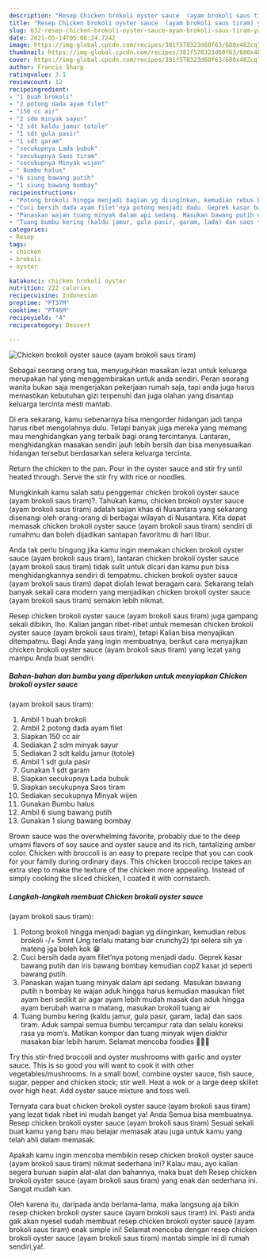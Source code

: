 ```yaml
---
description: "Resep Chicken brokoli oyster sauce  (ayam brokoli saus tiram) yang nikmat Untuk Jualan"
title: "Resep Chicken brokoli oyster sauce  (ayam brokoli saus tiram) yang nikmat Untuk Jualan"
slug: 632-resep-chicken-brokoli-oyster-sauce-ayam-brokoli-saus-tiram-yang-nikmat-untuk-jualan
date: 2021-05-14T05:08:24.724Z
image: https://img-global.cpcdn.com/recipes/381f578323d60f63/680x482cq70/chicken-brokoli-oyster-sauce-ayam-brokoli-saus-tiram-foto-resep-utama.jpg
thumbnail: https://img-global.cpcdn.com/recipes/381f578323d60f63/680x482cq70/chicken-brokoli-oyster-sauce-ayam-brokoli-saus-tiram-foto-resep-utama.jpg
cover: https://img-global.cpcdn.com/recipes/381f578323d60f63/680x482cq70/chicken-brokoli-oyster-sauce-ayam-brokoli-saus-tiram-foto-resep-utama.jpg
author: Francis Sharp
ratingvalue: 3.1
reviewcount: 12
recipeingredient:
- "1 buah brokoli"
- "2 potong dada ayam filet"
- "150 cc air"
- "2 sdm minyak sayur"
- "2 sdt kaldu jamur totole"
- "1 sdt gula pasir"
- "1 sdt garam"
- "secukupnya Lada bubuk"
- "secukupnya Saos tiram"
- "secukupnya Minyak wijen"
- " Bumbu halus"
- "6 siung bawang putih"
- "1 siung bawang bombay"
recipeinstructions:
- "Potong brokoli hingga menjadi bagian yg diinginkan, kemudian rebus brokoli -/+ 5mnt (Jng terlalu matang biar crunchy2) tpi selera sih ya mateng jga boleh kok 😁"
- "Cuci bersih dada ayam filet’nya potong menjadi dadu. Geprek kasar bawang putih dan iris bawang bombay kemudian cop2 kasar jd seperti bawang putih."
- "Panaskan wajan tuang minyak dalam api sedang. Masukan bawang putih n bombay ke wajan aduk hingga harus kemudian masukan filet ayam beri sedikit air agar ayam lebih mudah masak dan aduk hingga ayam berubah warna n matang, masukan brokoli tuang air"
- "Tuang bumbu kering (kaldu jamur, gula pasir, garam, lada) dan saos tiram. Aduk sampai semua bumbu tercampur rata dan selalu koreksi rasa ya mom’s. Matikan kompor dan tuang minyak wijen diakhir masakan biar lebih harum. Selamat mencoba foodies 👩🏻‍🍳"
categories:
- Resep
tags:
- chicken
- brokoli
- oyster

katakunci: chicken brokoli oyster 
nutrition: 222 calories
recipecuisine: Indonesian
preptime: "PT37M"
cooktime: "PT46M"
recipeyield: "4"
recipecategory: Dessert

---
```



![Chicken brokoli oyster sauce 
(ayam brokoli saus tiram)](https://img-global.cpcdn.com/recipes/381f578323d60f63/680x482cq70/chicken-brokoli-oyster-sauce-ayam-brokoli-saus-tiram-foto-resep-utama.jpg)

Sebagai seorang orang tua, menyuguhkan masakan lezat untuk keluarga merupakan hal yang menggembirakan untuk anda sendiri. Peran seorang  wanita bukan saja mengerjakan pekerjaan rumah saja, tapi anda juga harus memastikan kebutuhan gizi terpenuhi dan juga olahan yang disantap keluarga tercinta mesti mantab.

Di era  sekarang, kamu sebenarnya bisa mengorder hidangan jadi tanpa harus ribet mengolahnya dulu. Tetapi banyak juga mereka yang memang mau menghidangkan yang terbaik bagi orang tercintanya. Lantaran, menghidangkan masakan sendiri jauh lebih bersih dan bisa menyesuaikan hidangan tersebut berdasarkan selera keluarga tercinta. 

Return the chicken to the pan. Pour in the oyster sauce and stir fry until heated through. Serve the stir fry with rice or noodles.

Mungkinkah kamu salah satu penggemar chicken brokoli oyster sauce 
(ayam brokoli saus tiram)?. Tahukah kamu, chicken brokoli oyster sauce 
(ayam brokoli saus tiram) adalah sajian khas di Nusantara yang sekarang disenangi oleh orang-orang di berbagai wilayah di Nusantara. Kita dapat memasak chicken brokoli oyster sauce 
(ayam brokoli saus tiram) sendiri di rumahmu dan boleh dijadikan santapan favoritmu di hari libur.

Anda tak perlu bingung jika kamu ingin memakan chicken brokoli oyster sauce 
(ayam brokoli saus tiram), lantaran chicken brokoli oyster sauce 
(ayam brokoli saus tiram) tidak sulit untuk dicari dan kamu pun bisa menghidangkannya sendiri di tempatmu. chicken brokoli oyster sauce 
(ayam brokoli saus tiram) dapat diolah lewat beragam cara. Sekarang telah banyak sekali cara modern yang menjadikan chicken brokoli oyster sauce 
(ayam brokoli saus tiram) semakin lebih nikmat.

Resep chicken brokoli oyster sauce 
(ayam brokoli saus tiram) juga gampang sekali dibikin, lho. Kalian jangan ribet-ribet untuk memesan chicken brokoli oyster sauce 
(ayam brokoli saus tiram), tetapi Kalian bisa menyajikan ditempatmu. Bagi Anda yang ingin membuatnya, berikut cara menyajikan chicken brokoli oyster sauce 
(ayam brokoli saus tiram) yang lezat yang mampu Anda buat sendiri.

<!--inarticleads1-->

##### Bahan-bahan dan bumbu yang diperlukan untuk menyiapkan Chicken brokoli oyster sauce 
(ayam brokoli saus tiram):

1. Ambil 1 buah brokoli
1. Ambil 2 potong dada ayam filet
1. Siapkan 150 cc air
1. Sediakan 2 sdm minyak sayur
1. Sediakan 2 sdt kaldu jamur (totole)
1. Ambil 1 sdt gula pasir
1. Gunakan 1 sdt garam
1. Siapkan secukupnya Lada bubuk
1. Siapkan secukupnya Saos tiram
1. Sediakan secukupnya Minyak wijen
1. Gunakan  Bumbu halus
1. Ambil 6 siung bawang putih
1. Gunakan 1 siung bawang bombay


Brown sauce was the overwhelming favorite, probably due to the deep umami flavors of soy sauce and oyster sauce and its rich, tantalizing amber color. Chicken with broccoli is an easy to prepare recipe that you can cook for your family during ordinary days. This chicken broccoli recipe takes an extra step to make the texture of the chicken more appealing. Instead of simply cooking the sliced chicken, I coated it with cornstarch. 

<!--inarticleads2-->

##### Langkah-langkah membuat Chicken brokoli oyster sauce 
(ayam brokoli saus tiram):

1. Potong brokoli hingga menjadi bagian yg diinginkan, kemudian rebus brokoli -/+ 5mnt (Jng terlalu matang biar crunchy2) tpi selera sih ya mateng jga boleh kok 😁
1. Cuci bersih dada ayam filet’nya potong menjadi dadu. Geprek kasar bawang putih dan iris bawang bombay kemudian cop2 kasar jd seperti bawang putih.
1. Panaskan wajan tuang minyak dalam api sedang. Masukan bawang putih n bombay ke wajan aduk hingga harus kemudian masukan filet ayam beri sedikit air agar ayam lebih mudah masak dan aduk hingga ayam berubah warna n matang, masukan brokoli tuang air
1. Tuang bumbu kering (kaldu jamur, gula pasir, garam, lada) dan saos tiram. Aduk sampai semua bumbu tercampur rata dan selalu koreksi rasa ya mom’s. Matikan kompor dan tuang minyak wijen diakhir masakan biar lebih harum. Selamat mencoba foodies 👩🏻‍🍳


Try this stir-fried broccoli and oyster mushrooms with garlic and oyster sauce. This is so good you will want to cook it with other vegetables/mushrooms. In a small bowl, combine oyster sauce, fish sauce, sugar, pepper and chicken stock; stir well. Heat a wok or a large deep skillet over high heat. Add oyster sauce mixture and toss well. 

Ternyata cara buat chicken brokoli oyster sauce 
(ayam brokoli saus tiram) yang lezat tidak ribet ini mudah banget ya! Anda Semua bisa membuatnya. Resep chicken brokoli oyster sauce 
(ayam brokoli saus tiram) Sesuai sekali buat kamu yang baru mau belajar memasak atau juga untuk kamu yang telah ahli dalam memasak.

Apakah kamu ingin mencoba membikin resep chicken brokoli oyster sauce 
(ayam brokoli saus tiram) nikmat sederhana ini? Kalau mau, ayo kalian segera buruan siapin alat-alat dan bahannya, maka buat deh Resep chicken brokoli oyster sauce 
(ayam brokoli saus tiram) yang enak dan sederhana ini. Sangat mudah kan. 

Oleh karena itu, daripada anda berlama-lama, maka langsung aja bikin resep chicken brokoli oyster sauce 
(ayam brokoli saus tiram) ini. Pasti anda gak akan nyesel sudah membuat resep chicken brokoli oyster sauce 
(ayam brokoli saus tiram) enak simple ini! Selamat mencoba dengan resep chicken brokoli oyster sauce 
(ayam brokoli saus tiram) mantab simple ini di rumah sendiri,ya!.

